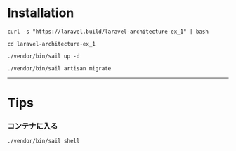# Installation

```shell
curl -s "https://laravel.build/laravel-architecture-ex_1" | bash
```

```shell
cd laravel-architecture-ex_1
```

```shell
./vendor/bin/sail up -d
```

```shell
./vendor/bin/sail artisan migrate
```

---

# Tips

### コンテナに入る

```shell
./vendor/bin/sail shell
```

